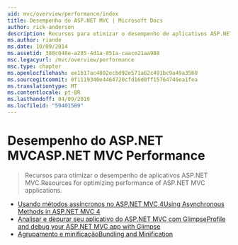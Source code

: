 ```yaml
---
uid: mvc/overview/performance/index
title: Desempenho do ASP.NET MVC | Microsoft Docs
author: rick-anderson
description: Recursos para otimizar o desempenho de aplicativos ASP.NET MVC.
ms.author: riande
ms.date: 10/09/2014
ms.assetid: 388c048e-a285-4d1a-851a-caace21aa988
msc.legacyurl: /mvc/overview/performance
msc.type: chapter
ms.openlocfilehash: ee1b17ac4802ecbd92e571a62c491bc9a49a3560
ms.sourcegitcommit: 0f1119340e4464720cfd16d0ff15764746ea1fea
ms.translationtype: MT
ms.contentlocale: pt-BR
ms.lasthandoff: 04/09/2019
ms.locfileid: "59401589"
---
```

# <a name="aspnet-mvc-performance"></a><span data-ttu-id="9f381-103">Desempenho do ASP.NET MVC</span><span class="sxs-lookup"><span data-stu-id="9f381-103">ASP.NET MVC Performance</span></span>

> <span data-ttu-id="9f381-104">Recursos para otimizar o desempenho de aplicativos ASP.NET MVC.</span><span class="sxs-lookup"><span data-stu-id="9f381-104">Resources for optimizing performance of ASP.NET MVC applications.</span></span>


- [<span data-ttu-id="9f381-105">Usando métodos assíncronos no ASP.NET MVC 4</span><span class="sxs-lookup"><span data-stu-id="9f381-105">Using Asynchronous Methods in ASP.NET MVC 4</span></span>](using-asynchronous-methods-in-aspnet-mvc-4.md)
- [<span data-ttu-id="9f381-106">Analisar e depurar seu aplicativo do ASP.NET MVC com Glimpse</span><span class="sxs-lookup"><span data-stu-id="9f381-106">Profile and debug your ASP.NET MVC app with Glimpse</span></span>](profile-and-debug-your-aspnet-mvc-app-with-glimpse.md)
- [<span data-ttu-id="9f381-107">Agrupamento e minificação</span><span class="sxs-lookup"><span data-stu-id="9f381-107">Bundling and Minification</span></span>](bundling-and-minification.md)
